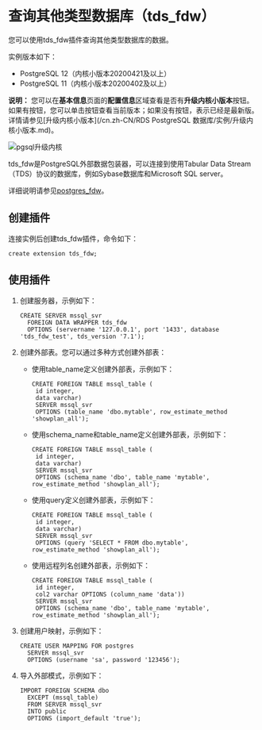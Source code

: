 # 查询其他类型数据库（tds\_fdw）

您可以使用tds\_fdw插件查询其他类型数据库的数据。

实例版本如下：

-   PostgreSQL 12（内核小版本20200421及以上）
-   PostgreSQL 11（内核小版本20200402及以上）

**说明：** 您可以在**基本信息**页面的**配置信息**区域查看是否有**升级内核小版本**按钮。如果有按钮，您可以单击按钮查看当前版本；如果没有按钮，表示已经是最新版。详情请参见[升级内核小版本](/cn.zh-CN/RDS PostgreSQL 数据库/实例/升级内核小版本.md)。

![pgsql升级内核](https://static-aliyun-doc.oss-cn-hangzhou.aliyuncs.com/assets/img/zh-CN/4919259951/p101917.png)

tds\_fdw是PostgreSQL外部数据包装器，可以连接到使用Tabular Data Stream（TDS）协议的数据库，例如Sybase数据库和Microsoft SQL server。

详细说明请参见[postgres\_fdw](http://www.postgres.cn/docs/11/postgres-fdw.html)。

## 创建插件

连接实例后创建tds\_fdw插件，命令如下：

```
create extension tds_fdw;
```

## 使用插件

1.  创建服务器，示例如下：

    ```
    CREATE SERVER mssql_svr
      FOREIGN DATA WRAPPER tds_fdw
      OPTIONS (servername '127.0.0.1', port '1433', database 'tds_fdw_test', tds_version '7.1');
    ```

2.  创建外部表。您可以通过多种方式创建外部表：

    -   使用table\_name定义创建外部表，示例如下：

        ```
        CREATE FOREIGN TABLE mssql_table (
         id integer,
         data varchar)
         SERVER mssql_svr
         OPTIONS (table_name 'dbo.mytable', row_estimate_method 'showplan_all');
        ```

    -   使用schema\_name和table\_name定义创建外部表，示例如下：

        ```
        CREATE FOREIGN TABLE mssql_table (
         id integer,
         data varchar)
         SERVER mssql_svr
         OPTIONS (schema_name 'dbo', table_name 'mytable', row_estimate_method 'showplan_all');
        ```

    -   使用query定义创建外部表，示例如下：

        ```
        CREATE FOREIGN TABLE mssql_table (
         id integer,
         data varchar)
         SERVER mssql_svr
         OPTIONS (query 'SELECT * FROM dbo.mytable', row_estimate_method 'showplan_all');
        ```

    -   使用远程列名创建外部表，示例如下：

        ```
        CREATE FOREIGN TABLE mssql_table (
         id integer,
         col2 varchar OPTIONS (column_name 'data'))
         SERVER mssql_svr
         OPTIONS (schema_name 'dbo', table_name 'mytable', row_estimate_method 'showplan_all');
        ```

3.  创建用户映射，示例如下：

    ```
    CREATE USER MAPPING FOR postgres
      SERVER mssql_svr 
      OPTIONS (username 'sa', password '123456');
    ```

4.  导入外部模式，示例如下：

    ```
    IMPORT FOREIGN SCHEMA dbo
      EXCEPT (mssql_table)
      FROM SERVER mssql_svr
      INTO public
      OPTIONS (import_default 'true');
    ```


